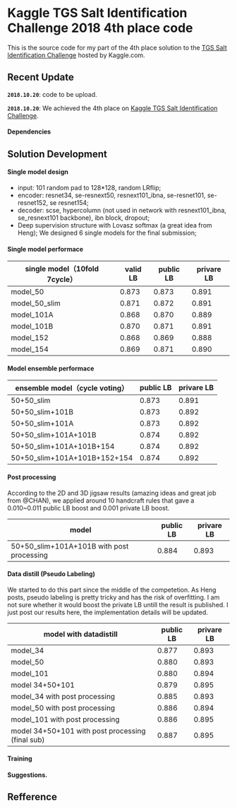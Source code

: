 # Kaggle TGS Salt Identification Challenge 2018 4th place code
This is the source code for my part of the 4th place solution to the [TGS Salt Identification Challenge](https://www.kaggle.com/c/data-science-bowl-2017/) hosted by Kaggle.com. 

## Recent Update

**`2018.10.20`**: code to be upload.

**`2018.10.20`**: We achieved the 4th place on  [Kaggle TGS Salt Identification Challenge](https://www.kaggle.com/c/data-science-bowl-2017/).

#### Dependencies


## Solution Development
#### Single model design

- input: 101 random pad to 128*128, random LRflip;
- encoder: resnet34, se-resnext50, resnext101_ibna, se-resnet101, se-resnet152, se resnet154;
- decoder: scse, hypercolumn (not used in network with resnext101_ibna, se_resnext101 backbone), ibn block, dropout;
- Deep supervision structure with Lovasz softmax (a great idea from Heng);
We designed 6 single models for the final submission;


#### Single model performace
| single model（10fold 7cycle）           |valid LB| public LB| privare LB|
| ---------------- | ---- | ---- | ---- |
|model_50|0.873|0.873|0.891   |
|model_50_slim|0.871|0.872|0.891|
|model_101A|0.868|0.870|0.889    |
|model_101B|0.870|0.871|0.891    |
|model_152|0.868|0.869| 0.888    |
|model_154|0.869|0.871| 0.890    |

#### Model ensemble performace
| ensemble model（cycle voting）|public LB| privare LB|
| ---------------- | ---- | ----|
|50+50_slim|0.873|0.891|
|50+50_slim+101B|0.873|0.892|
|50+50_slim+101A|0.873|0.892|
|50+50_slim+101A+101B|0.874|0.892|
|50+50_slim+101A+101B+154|0.874|0.892|
|50+50_slim+101A+101B+152+154|0.874|0.892|

#### Post processing
According to the  2D and 3D jigsaw results (amazing ideas and great job from @CHAN), we applied around 10 handcraft rules that gave a 0.010~0.011 public LB boost and 0.001 private LB boost.

|model|public LB| privare LB|
| ---------------- | ---- | ----|
|50+50_slim+101A+101B with post processing|0.884|0.893|

#### Data distill (Pseudo Labeling)
We started to do this part since the middle of  the competetion. As Heng posts, pseudo labeling  is pretty tricky and has the risk of overfitting. I am not sure whether it would boost the private LB untill the result is published. I just post our results here, the implementation details will be updated. 

| model with datadistill|public LB| privare LB|
| ---------------- | ---- | ----|
|model_34|0.877|0.893|
|model_50|0.880|0.893|
|model_101|0.880|0.894|
|model 34+50+101|0.879|0.895|
|model_34 with post processing|0.885|0.893|
|model_50 with post processing|0.886|0.894|
|model_101 with post processing|0.886|0.895|
|model 34+50+101 with post processing (final sub)|0.887|0.895|

#### Training

#### Suggestions.

## Refference











